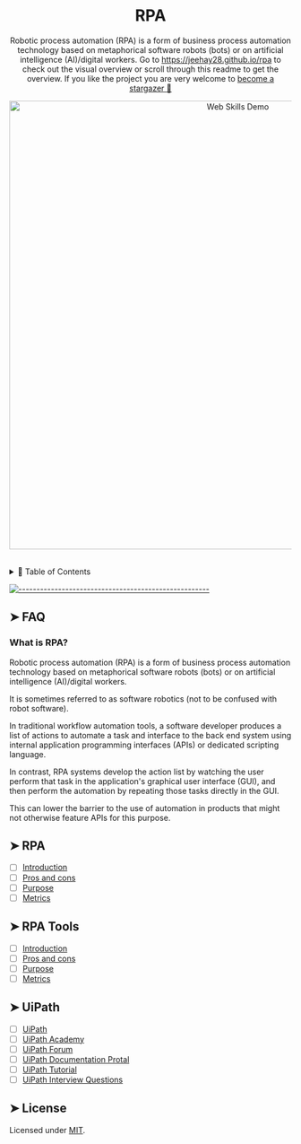 <!-- ⚠️ This README has been generated from the file(s) "blueprint.md" ⚠️-->
<h1 align="center"> RPA </h1>
<p align="center">
	Robotic process automation (RPA) is a form of business process automation technology based on metaphorical software robots (bots) or on artificial intelligence (AI)/digital workers. Go to <a href="https://jeehay28.github.io/rpa" target="_blank" aria-label="Link to Web Skills">https://jeehay28.github.io/rpa</a> to check out the visual overview or scroll through this readme to get the overview. If you like the project you are very welcome to <a href="https://github.com/Jeehay28/RPA/stargazers" aria-label="Become stargazer link">become a stargazer 🤩</a>
</p> 
<p align="center">
	<a href="https://jeehay28.github.io/rpa" target="_blank">
		<img src="demo.gif" alt="Web Skills Demo" width="800" />
	</a>
</p>
<br />

<details>
<summary>📖 Table of Contents</summary>
<br />
#just for a test
[![-----------------------------------------------------](https://raw.githubusercontent.com/andreasbm/readme/master/assets/lines/colored.png)](#table-of-contents)

## ➤ Table of Contents

* [➤ FAQ](#-faq)
	* [What is RPA](#what-is-rpa)
	  
* [➤ RPA](#-rpa)
	* [Introduction](#introduction)
	* [Pros and cons](#pros-and-cons)
  * [Purpose](#purpose)
  * [Metrics](#metrics)

* [➤ RPA Tools](#-rpa-tools)
	* [RPA Tools](#rpa-tools)
	* [UiPath](#uipath)
  * [Automation Anywhere](#automation-anywhere)
  * [Blue Prism](#blue-prism)
  * [NICE](#nice)
  * [KOFAX](#kofax)
  * [KOFAX](#kofax)
  * [KOFAX](#kofax)

* [➤ UiPath](#-uipath)
	* [UiPath](#uipath)
	* [UiPath Studio](#uipath-studio)
  * [UiPath Academy](#uipath-academy)
  * [UiPath Forum](#uipath-forum)
  * [UiPath Documentation Protal](#UiPath-documentation-portal)
  * [UiPath Tutorial](#uipath-tutorial)
  * [UiPath Interview Questions](#uipath-interview-questions)


</details>

[![-----------------------------------------------------](https://raw.githubusercontent.com/andreasbm/readme/master/assets/lines/colored.png)](#faq)

## ➤ FAQ

### What is RPA?

Robotic process automation (RPA) is a form of business process automation technology based on metaphorical software robots (bots) or on artificial intelligence (AI)/digital workers.

It is sometimes referred to as software robotics (not to be confused with robot software).

In traditional workflow automation tools, a software developer produces a list of actions to automate a task and interface to the back end system using internal application programming interfaces (APIs) or dedicated scripting language.

In contrast, RPA systems develop the action list by watching the user perform that task in the application's graphical user interface (GUI), and then perform the automation by repeating those tasks directly in the GUI.

This can lower the barrier to the use of automation in products that might not otherwise feature APIs for this purpose.

## ➤ RPA
- [ ] [Introduction](https://en.wikipedia.org/wiki/Robotic_process_automation)
- [ ] [Pros and cons](https://en.wikipedia.org/wiki/Robotic_process_automation)
- [ ] [Purpose](https://en.wikipedia.org/wiki/Robotic_process_automation)
- [ ] [Metrics](https://en.wikipedia.org/wiki/Robotic_process_automation)

## ➤ RPA Tools
- [ ] [Introduction](https://en.wikipedia.org/wiki/Robotic_process_automation)
- [ ] [Pros and cons](https://en.wikipedia.org/wiki/Robotic_process_automation)
- [ ] [Purpose](https://en.wikipedia.org/wiki/Robotic_process_automation)
- [ ] [Metrics](https://en.wikipedia.org/wiki/Robotic_process_automation)

## ➤ UiPath
- [ ] [UiPath](https://en.wikipedia.org/wiki/Robotic_process_automation)
- [ ] [UiPath Academy](https://en.wikipedia.org/wiki/Robotic_process_automation)
- [ ] [UiPath Forum](https://en.wikipedia.org/wiki/Robotic_process_automation)
- [ ] [UiPath Documentation Protal](https://en.wikipedia.org/wiki/Robotic_process_automation)
- [ ] [UiPath Tutorial](https://en.wikipedia.org/wiki/Robotic_process_automation)
- [ ] [UiPath Interview Questions](https://en.wikipedia.org/wiki/Robotic_process_automation)

## ➤ License

Licensed under [MIT](https://opensource.org/licenses/MIT).
